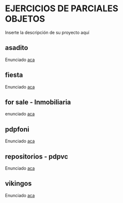 # EJERCICIOS DE PARCIALES OBJETOS
Inserte la descripción de su proyecto aquí

## asadito
Enunciado [aca](https://docs.google.com/document/d/1WOK0p1qH-5LQxDQ1Jx3b39gSXpyqy4GuLIax11yjnoc/edit)

## fiesta
Enunciado [aca](https://docs.google.com/document/d/15GSlTJnE2B4w43FAofSYShbJI0BdpWhsYiysEZFShoY/edit)


## for sale - Inmobiliaria
enunciado [aca](https://docs.google.com/document/d/1cdzJHCvm-1ODtgBfJPmYA1dS4W7YKCN-RPKj12NSafY/edit)


## pdpfoni
Enunciado [aca](https://docs.google.com/document/d/1nVLdccfRxa-1mYPtnj2hSlc45UrEn9kljvLZuYGcAnQ/edit)

## repositorios - pdpvc
Enunciado [aca](https://docs.google.com/document/d/1GjRa-z0ytu0_7vqzc8A6-ZfGGuqlnfV3IOL8KcCqzCM/edit)


## vikingos
Enunciado [aca](https://github.com/pdepjm/ParcialVikingos)
